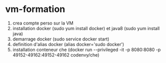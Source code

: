 # vm-formation

1. crea compte perso sur la VM
2. installation docker (sudo yum install docker) et java8 (sudo yum install java)
3. demarrage docker (sudo service docker start)
4. definition d'alias docker (alias docker='sudo docker')
5. installation conteneur che (docker run --privileged -it -p 8080:8080 -p 49152-49162:49152-49162 codenvy/che)
